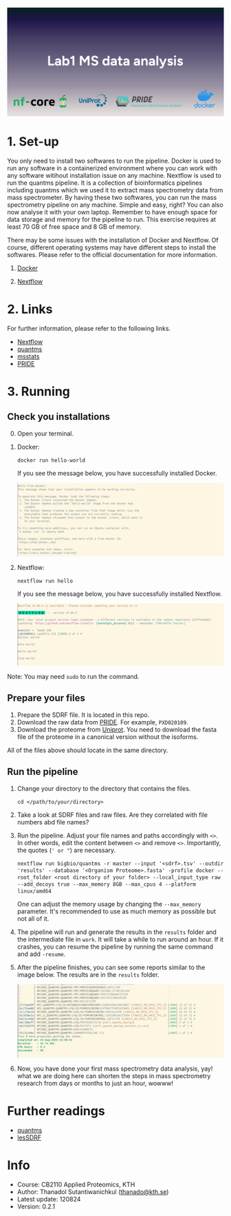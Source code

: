 ![alt text](/images/header.png)
# 1. Set-up 

You only need to install two softwares to run the pipeline. Docker is used to run any software in a containerized environment where you can work with any software witihout installation issue on any machine. Nextflow is used to run the quantms pipeline. It is a collection of bioinformatics pipelines including quantms which we used it to extract mass spectrometry data from mass spectrometer. By having these two softwares, you can run the mass spectrometry pipeline on any machine. Simple and easy, right? You can also now analyse it with your own laptop. Remember to have enough space for data storage and memory for the pipeline to run. This exercise requires at least 70 GB of free space and 8 GB of memory.

There may be some issues with the installation of Docker and Nextflow. Of course, different operating systems may have different steps to install the softwares. Please refer to the official documentation for more information.

1. [Docker](https://docs.docker.com/engine/install/)


2. [Nextflow](https://www.nextflow.io/docs/latest/install.html) 

# 2. Links 
For further information, please refer to the following links. 
- [Nextflow](https://www.nextflow.io/)
- [quantms](https://docs.quantms.org/en/latest/) 
- [msstats](https://bioconductor.org/packages/release/bioc/html/MSstats.html) 
- [PRIDE](https://www.ebi.ac.uk/pride/) 

# 3. Running 
## Check you installations 
0. Open your terminal.
1. Docker: 
    ```
    docker run hello-world
    ```

    If you see the message below, you have successfully installed Docker. 
    
    ![alt text](images/docker.png)

2. Nextflow: 
    ```
    nextflow run hello
    ``` 

    If you see the message below, you have successfully installed Nextflow. 
    
    ![alt text](images/nextflow.png?)

Note: You may need `sudo` to run the command.


## Prepare your files

1. Prepare the SDRF file. It is located in this repo.
2. Download the raw data from [PRIDE](https://www.ebi.ac.uk/pride/archive/). For example, `PXD020109`. 
3. Download the proteome from [Uniprot](https://www.uniprot.org/). You need to download the fasta file of the proteome in a canonical version without the isoforms.

All of the files above should locate in the same directory.

## Run the pipeline 
1. Change your directory to the directory that contains the files.

    ```
    cd </path/to/your/directory>
    ```
    
2. Take a look at SDRF files and raw files. Are they correlated with file numbers abd file names?
3. Run the pipeline. Adjust your file names and paths accordingly with `<>`. In other words, edit the content between `<>` and remove `<>`. Importantly, the quotes (`' or "`) are necessary.
    
    ```
    nextflow run bigbio/quantms -r master --input '<sdrf>.tsv' --outdir 'results' --database '<Organism Proteome>.fasta' -profile docker --root_folder <root directory of your folder> --local_input_type raw --add_decoys true --max_memory 8GB --max_cpus 4 --platform linux/amd64
    ```
    One can adjust the memory usage by changing the `--max_memory` parameter. It's recommended to use as much memory as possible but not all of it.
4. The pipeline will run and generate the results in the `results` folder and the intermediate file in `work`. It will take a while to run around an hour. If it crashes, you can resume the pipeline by running the same command and add `-resume`.
5. After the pipeline finishes, you can see some reports similar to the image below. The results are in the `results` folder. 

    ![alt text](/images/done.png )
6. Now, you have done your first mass spectrometry data analysis, yay! what we are doing here can shorten the steps in mass spectrometry research from days or months to just an hour, wowww!

# Further readings 

- [quantms](https://www.nature.com/articles/s41592-024-02343-1)
- [lesSDRF](https://www.nature.com/articles/s41467-023-42543-5/)

# Info 
- Course: CB2110 Applied Proteomics, KTH 
- Author: Thanadol Sutantiwanichkul (thanado@kth.se)
- Latest update: 120824
- Version: 0.2.1 